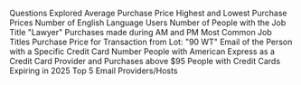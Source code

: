 

Questions Explored
Average Purchase Price
Highest and Lowest Purchase Prices
Number of English Language Users
Number of People with the Job Title "Lawyer"
Purchases made during AM and PM
Most Common Job Titles
Purchase Price for Transaction from Lot: "90 WT"
Email of the Person with a Specific Credit Card Number
People with American Express as a Credit Card Provider and Purchases above $95
People with Credit Cards Expiring in 2025
Top 5 Email Providers/Hosts
